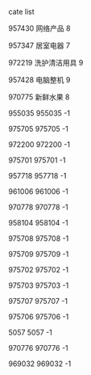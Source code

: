 cate list

957430 网络产品 8

957347 居室电器 7

972219 洗护清洁用具 9

957428 电脑整机 9

970775 新鲜水果 8

955035 955035 -1

975705 975705 -1

972200 972200 -1

975701 975701 -1

957718 957718 -1

961006 961006 -1

970778 970778 -1

958104 958104 -1

975708 975708 -1

975709 975709 -1

975702 975702 -1

975703 975703 -1

975707 975707 -1

975706 975706 -1

5057 5057 -1

970776 970776 -1

969032 969032 -1

